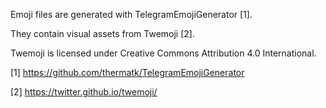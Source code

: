 Emoji files are generated with TelegramEmojiGenerator [1].

They contain visual assets from Twemoji [2].

Twemoji is licensed under Creative Commons Attribution 4.0 International.

[1] https://github.com/thermatk/TelegramEmojiGenerator

[2] https://twitter.github.io/twemoji/
